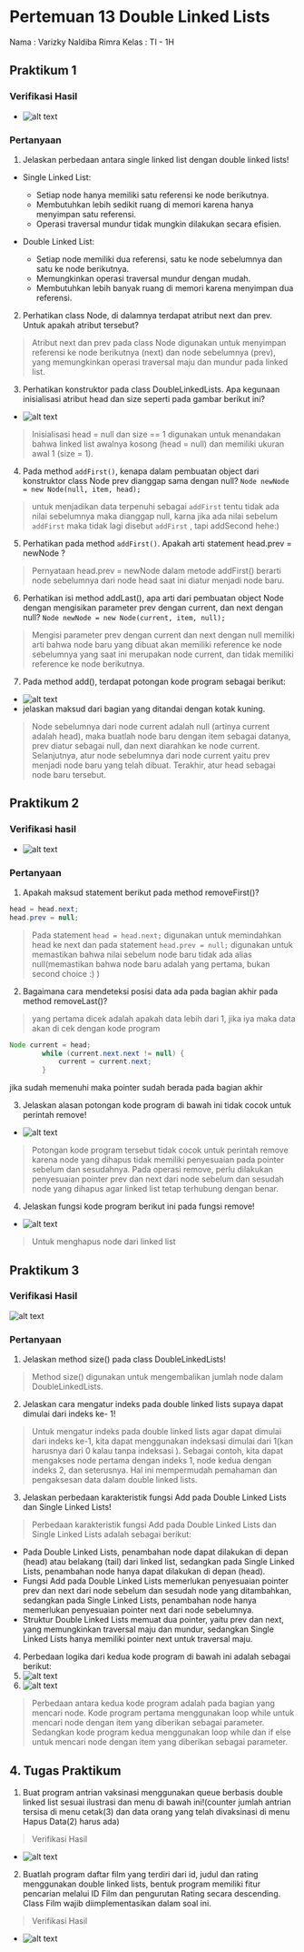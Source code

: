 # Pertemuan 13 Double Linked Lists
Nama  : Varizky Naldiba Rimra
Kelas : TI - 1H
## Praktikum 1
### Verifikasi Hasil 
- ![alt text](image.png)
### Pertanyaan
1. Jelaskan perbedaan antara single linked list dengan double linked lists!
* Single Linked List:
   - Setiap node hanya memiliki satu referensi ke node berikutnya.
   - Membutuhkan lebih sedikit ruang di memori karena hanya menyimpan satu referensi.
   - Operasi traversal mundur tidak mungkin dilakukan secara efisien.

* Double Linked List:
   - Setiap node memiliki dua referensi, satu ke node sebelumnya dan satu ke node berikutnya.
   - Memungkinkan operasi traversal mundur dengan mudah.
   - Membutuhkan lebih banyak ruang di memori karena menyimpan dua referensi.
   
2. Perhatikan class Node, di dalamnya terdapat atribut next dan prev. Untuk apakah atribut tersebut?
> Atribut next dan prev pada class Node digunakan untuk menyimpan referensi ke node berikutnya (next) dan node sebelumnya (prev), yang memungkinkan operasi traversal maju dan mundur pada linked list.

3. Perhatikan konstruktor pada class DoubleLinkedLists. Apa kegunaan inisialisasi atribut head dan size seperti pada gambar berikut ini? 
- ![alt text](image-1.png)
> Inisialisasi head = null dan size == 1 digunakan untuk menandakan bahwa linked list awalnya kosong (head = null) dan memiliki ukuran awal 1 (size = 1).

4. Pada method `addFirst()`, kenapa dalam pembuatan object dari konstruktor class Node prev dianggap sama dengan null?
`Node newNode = new Node(null, item, head);`
> untuk menjadikan data terpenuhi sebagai `addFirst` tentu tidak ada nilai sebelumnya maka dianggap null, karna jika ada nilai sebelum `addFirst` maka tidak lagi disebut `addFirst` , tapi addSecond hehe:)

5. Perhatikan pada method `addFirst()`. Apakah arti statement head.prev = newNode ?
> Pernyataan head.prev = newNode dalam metode addFirst() berarti node sebelumnya dari node head saat ini diatur menjadi node baru.

6. Perhatikan isi method addLast(), apa arti dari pembuatan object Node dengan mengisikan parameter prev dengan current, dan next dengan null?
`Node newNode = new Node(current, item, null);`
> Mengisi parameter prev dengan current dan next dengan null memiliki arti bahwa node baru yang dibuat akan memiliki reference ke node sebelumnya yang saat ini merupakan node current, dan tidak memiliki reference ke node berikutnya.

7. Pada method add(), terdapat potongan kode program sebagai berikut:
- ![alt text](image-2.png)
- jelaskan maksud dari bagian yang ditandai dengan kotak kuning.
> Node sebelumnya dari node current adalah null (artinya current adalah head), maka buatlah node baru dengan item sebagai datanya, prev diatur sebagai null, dan next diarahkan ke node current. Selanjutnya, atur node sebelumnya dari node current yaitu prev menjadi node baru yang telah dibuat. Terakhir, atur head sebagai node baru tersebut.

## Praktikum 2
### Verifikasi hasil
- ![alt text](image-3.png)
### Pertanyaan
1. Apakah maksud statement berikut pada method removeFirst()?
```java
head = head.next;
head.prev = null;
```
> Pada statement `head = head.next;` digunakan untuk memindahkan head ke next dan pada statement `head.prev = null;` digunakan untuk memastikan bahwa nilai sebelum node baru tidak ada alias null(memastikan bahwa node baru adalah yang pertama, bukan second choice :) ) 

2. Bagaimana cara mendeteksi posisi data ada pada bagian akhir pada method removeLast()?
> yang pertama dicek adalah apakah data lebih dari 1, jika iya maka data akan di cek dengan kode program 
```java
Node current = head;
        while (current.next.next != null) {
            current = current.next;
        }
```
jika sudah memenuhi maka pointer sudah berada pada bagian akhir

3. Jelaskan alasan potongan kode program di bawah ini tidak cocok untuk perintah remove!
- ![alt text](image-4.png)
> Potongan kode program tersebut tidak cocok untuk perintah remove karena node yang dihapus tidak memiliki penyesuaian pada pointer sebelum dan sesudahnya. Pada operasi remove, perlu dilakukan penyesuaian pointer prev dan next dari node sebelum dan sesudah node yang dihapus agar linked list tetap terhubung dengan benar.

4. Jelaskan fungsi kode program berikut ini pada fungsi remove!
- ![alt text](image-5.png)
> Untuk menghapus node dari linked list

## Praktikum 3
### Verifikasi Hasil
![alt text](image-6.png)
### Pertanyaan 
1. Jelaskan method size() pada class DoubleLinkedLists!
> Method size() digunakan untuk mengembalikan jumlah node dalam DoubleLinkedLists.
 
2. Jelaskan cara mengatur indeks pada double linked lists supaya dapat dimulai dari indeks ke- 1!
> Untuk mengatur indeks pada double linked lists agar dapat dimulai dari indeks ke-1, kita dapat menggunakan indeksasi dimulai dari 1(kan harusnya dari 0 kalau tanpa indeksasi ).
Sebagai contoh, kita dapat mengakses node pertama dengan indeks 1, node kedua dengan indeks 2, dan seterusnya.
Hal ini mempermudah pemahaman dan pengaksesan data dalam double linked lists.

3. Jelaskan perbedaan karakteristik fungsi Add pada Double Linked Lists dan Single Linked Lists!
> Perbedaan karakteristik fungsi Add pada Double Linked Lists dan Single Linked Lists adalah sebagai berikut:
* Pada Double Linked Lists, penambahan node dapat dilakukan di depan (head) atau belakang (tail) dari linked list, sedangkan pada Single Linked Lists, penambahan node hanya dapat dilakukan di depan (head).
* Fungsi Add pada Double Linked Lists memerlukan penyesuaian pointer prev dan next dari node sebelum dan sesudah node yang ditambahkan, sedangkan pada Single Linked Lists, penambahan node hanya memerlukan penyesuaian pointer next dari node sebelumnya.
* Struktur Double Linked Lists memuat dua pointer, yaitu prev dan next, yang memungkinkan traversal maju dan mundur, sedangkan Single Linked Lists hanya memiliki pointer next untuk traversal maju.

4. Perbedaan logika dari kedua kode program di bawah ini adalah sebagai berikut:
1. ![alt text](image-7.png)
2. ![alt text](image-8.png)
> Perbedaan antara kedua kode program adalah pada bagian yang mencari node. Kode program pertama menggunakan loop while untuk mencari node dengan item yang diberikan sebagai parameter. Sedangkan kode program kedua menggunakan loop while dan if else untuk mencari node dengan item yang diberikan sebagai parameter.

## 4. Tugas Praktikum

1. Buat program antrian vaksinasi menggunakan queue berbasis double linked list sesuai ilustrasi dan menu di bawah ini!(counter jumlah antrian tersisa di menu cetak(3) dan data orang yang telah divaksinasi di menu Hapus Data(2) harus ada)
> Verifikasi Hasil
* ![alt text](image-9.png)
2. Buatlah program daftar film yang terdiri dari id, judul dan rating menggunakan double linked lists, bentuk program memiliki fitur pencarian melalui ID Film dan pengurutan Rating secara descending. Class Film wajib diimplementasikan dalam soal ini.
> Verifikasi Hasil
* ![alt text](image-10.png)

